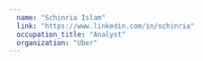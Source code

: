 ```yaml
---
  name: "Schinria Islam"
  link: "https://www.linkedin.com/in/schinria"
  occupation_title: "Analyst"
  organization: "Uber"
---
```

